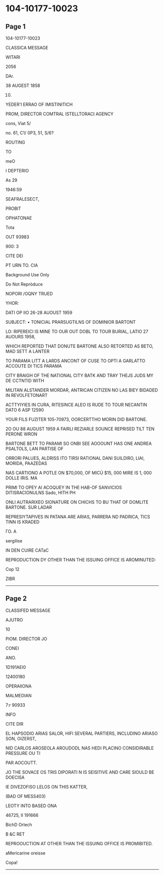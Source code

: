 # 104-10177-10023

## Page 1

104-10177-10023

CLASSICA MESSAGE

WITARI

2056

DAr.

38 AUGEST 1858

10.

YEDER'I ERRAO OF IMISTINITICH

PROM, DIRECTOR COMTRAL ISTELLTORACI AGENCY

cons, Viat 5/

no. 61, C1/ 0P3, 51, S/6?

ROUTING

TO

meO

I DEPTERIO

As 29

1946:59

SEAFRALESECT,

PROBIT

OPHATONAE

Tota

OUT 93983

900: 3

CITE DEl

PT URN TO. CIA

Background Use Only

Do Not Repròduce

NOPORI /OQNY TRUED

YHOR:

DATI OP IIO 26-28 AUOUST 1959

SUBJECT: • TONICIAL PRARSUGTILNS OF DOMINIOR BARTONT

LO: RIPEREICI IS MINE TO OUR OUT DOBL TO TOUR BURIAL, LATIO 27 AUOURS 1958,

WHICH REPORTED THAT DONUTE BARTONE ALSO RETORTED AS BETO, MAD SETT A LANTER

TO PARAMA LITT A LARDS ANCONT OF CUSE TO OPTI A GARLATTO ACCOUTE DI TICS PARAMA

CITY BRAIGH OF THE NATIONAL CITY BATK AND TRAY THEJS JUDS MY DE CCTNTID WITH

MILITAN ALSTANDER MORDAR, ANTRICAN CITIZEN NO LAS BIEY BIDADED IN REVOLFETONART

ACTTYIYIES IN CURA, RITESINCE ALEO IS RUDE TO TOUR NECANTIN DATO 6 ASP 12590

YOUR FILS FUZITER 105-70973, OORCERTTHO MORIN DID BARTONE.

2O OU 88 AUGUST 1959 A FAIRLI REZIARLE SOUNCE REPRISED TILT TEN PERONE WRON

BARTONE BETT TO PARAMI SO ONBI SEE AOOOUNT HAS ONE ANDREA PSALTOLS, LAN PARTISE OF

ORRORI PALUES, ALDRISS ITO TIRSI RATIONAL DANI SUILDIRO, LIAI, MORIDA, PAAZEDAS

NAS CARTIONO A POTLE ON $70,000, OF MICÙ $15, 000 MIRE IS 1, 000 DOLLE IRiS. MA

PRIMI TO OPEY AI ACOQUEY IN THE HAB-OF SANVICIOS DITISRACIONULNS Sado, HITH PH

ONLI AUTRARIXEO SIONATURE ON CHICHS TO BU THAT OF DOMLITE BARTONE. SUR LADAR

REPRESIYTAPIVES IN PATANA ARE ARIAS, PARRERA ND PADRICA, TICS TINN IS KRADED

ГО. А

sergilise

IN DEN CUIRE CATaC

REPRODUCTION DY OTHER THAN THE ISSUING OFFICE IS AROMINUTED:

Cop 12

ZIBR

---

## Page 2

CLASSIFED MESSAGE

AJUTRO

10

PIOM. DIRECTOR JO

CONEI

ANO.

1D191AEI0

12400180

OPERAIIONA

MALMEDIAN

7:r 90933

INFO

CITE DIR

EL HAPSODIO ARIAS SALOR, HIFI SEVERAL PARTIERS, INCLUDINO ARIASO SON, OIZERST,

NID CARLOS AROSEOLA AROUDODL NAS HEDI PLACINO CONSIDIRABLE PRESSURE OU TI

PAR AOCOUTT.

JO THE SOVACE OS TRIS DIPORATI N IS SEISITIVE AND CARE SIOULD BE DOECISA

IE DIVEZOFISO LELOS ON THIS KATTER,

(BAD OF MESS403)

LEOTY INTO BASED ONA

46725, II 191666

BichD Orlech

B &C RET

REPROOUCTION AT OTHER THAN THE ISSUING OFFICE IS PROMIBITED.

aMericarine oreisse

Copa!

---

